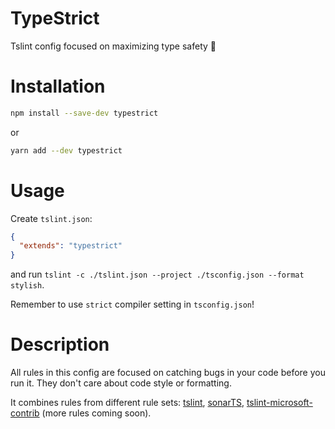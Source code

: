 # TypeStrict

Tslint config focused on maximizing type safety 💪

# Installation

```bash
npm install --save-dev typestrict
```

or

```bash
yarn add --dev typestrict
```

# Usage

Create `tslint.json`:

```json
{
  "extends": "typestrict"
}
```

and run `tslint -c ./tslint.json --project ./tsconfig.json --format stylish`. 

Remember to use `strict` compiler setting in `tsconfig.json`!

# Description

All rules in this config are focused on catching bugs in your code before you run it. They don't
care about code style or formatting.

It combines rules from different rule sets: [tslint](https://palantir.github.io/tslint/rules/),
[sonarTS](https://github.com/SonarSource/SonarTS),
[tslint-microsoft-contrib](https://github.com/Microsoft/tslint-microsoft-contrib) (more rules coming
soon).
